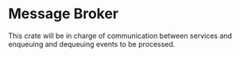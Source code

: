 # Message Broker

This crate will be in charge of communication between services and enqueuing and dequeuing events to be processed.
